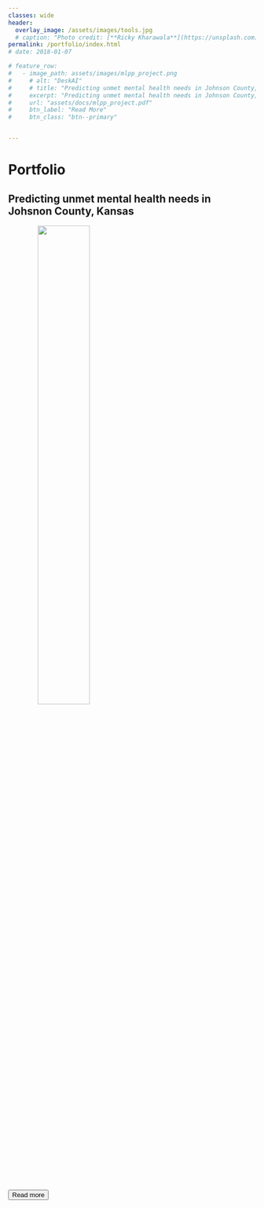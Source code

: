 ```yaml
---
classes: wide
header:
  overlay_image: /assets/images/tools.jpg
  # caption: "Photo credit: [**Ricky Kharawala**](https://unsplash.com)"
permalink: /portfolio/index.html
# date: 2018-01-07

# feature_row:
#   - image_path: assets/images/mlpp_project.png
#     # alt: "DeskAI"
#     # title: "Predicting unmet mental health needs in Johnson County, Kansas"
#     excerpt: "Predicting unmet mental health needs in Johnson County, Kansas"
#     url: "assets/docs/mlpp_project.pdf"
#     btn_label: "Read More"
#     btn_class: "btn--primary"


---
```


# Portfolio

## Predicting unmet mental health needs in Johsnon County, Kansas

<figure>
  <img src="{{ "assets/images/mlpp_project.png" | absolute_url }}" width="50%" hspace="20" >
  <!-- <figcaption>This is a figure caption.</figcaption> -->
</figure>


<button name="Read more" onclick="assets/docs/mlpp_project.pdf">Read more</button>

<!------------------------------- FOOTER --------------------------------->

